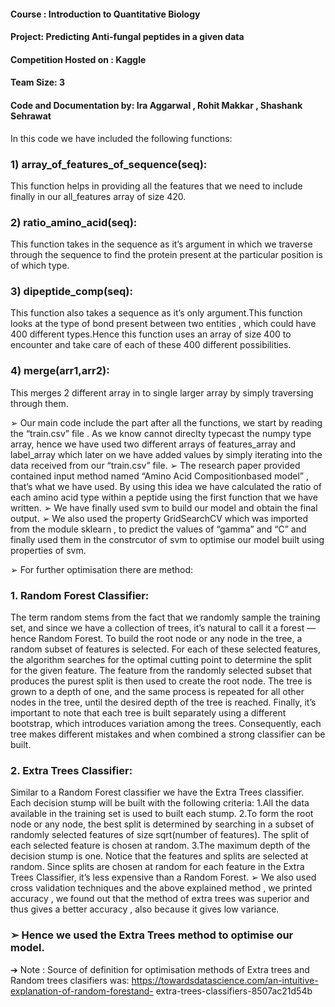 #### Course : Introduction to Quantitative Biology 
#### Project: Predicting Anti-fungal peptides in a given data 
#### Competition Hosted on : Kaggle 
#### Team Size: 3
#### Code and Documentation by: Ira Aggarwal , Rohit Makkar , Shashank Sehrawat 

In this code we have included the following functions:
### 1) array_of_features_of_sequence(seq):
This function helps in providing all the features that we need to include finally in our
all_features array of size 420.
### 2) ratio_amino_acid(seq):
This function takes in the sequence as it’s argument in which we traverse through the
sequence to find the protein present at the particular position is of which type.
### 3) dipeptide_comp(seq):
This function also takes a sequence as it’s only argument.This function looks at the type of
bond present between two entities , which could have 400 different types.Hence this
function uses an array of size 400 to encounter and take care of each of these 400 different
possibilities.
### 4) merge(arr1,arr2):
This merges 2 different array in to single larger array by simply traversing through them.

➢ Our main code include the part after all the functions, we start by reading the “train.csv”
file . As we know cannot direclty typecast the numpy type array, hence we have used two
different arrays of features_array and label_array which later on we have added values by
simply iterating into the data received from our “train.csv” file.
➢ The research paper provided contained input method named “Amino Acid Compositionbased
model” , that’s what we have used. By using this idea we have calculated the ratio of
each amino acid type within a peptide using the first function that we have written.
➢ We have finally used svm to build our model and obtain the final output.
➢ We also used the property GridSearchCV which was imported from the module sklearn , to
predict the values of “gamma” and “C” and finally used them in the constrcutor of svm to
optimise our model built using properties of svm.

➢ For further optimisation there are method:
### 1. Random Forest Classifier:
The term random stems from the fact that we randomly sample the training set, and
since we have a collection of trees, it’s natural to call it a forest — hence Random
Forest. To build the root node or any node in the tree, a random subset of features is
selected. For each of these selected features, the algorithm searches for the optimal
cutting point to determine the split for the given feature. The feature from the randomly
selected subset that produces the purest split is then used to create the root node. The
tree is grown to a depth of one, and the same process is repeated for all other nodes in
the tree, until the desired depth of the tree is reached. Finally, it’s important to note that
each tree is built separately using a different bootstrap, which introduces variation
among the trees. Consequently, each tree makes different mistakes and when combined a
strong classifier can be built.
### 2. Extra Trees Classifier:
Similar to a Random Forest classifier we have the Extra Trees classifier.
Each decision stump will be built with the following criteria:
1.All the data available in the training set is used to built each stump.
2.To form the root node or any node, the best split is determined by searching in a subset of
randomly selected features of size sqrt(number of features). The split of each selected
feature is chosen at random.
3.The maximum depth of the decision stump is one.
Notice that the features and splits are selected at random. Since splits are chosen at random
for each feature in the Extra Trees Classifier, it’s less expensive than a Random Forest.
➢ We also used cross validation techniques and the above explained method , we printed
accuracy , we found out that the method of extra trees was superior and thus gives a better
accuracy , also because it gives low variance.
### ➢ Hence we used the Extra Trees method to optimise our model.


➔ Note : Source of definition for optimisation methods of Extra trees and Random trees
clasifiers was: https://towardsdatascience.com/an-intuitive-explanation-of-random-forestand-
extra-trees-classifiers-8507ac21d54b
